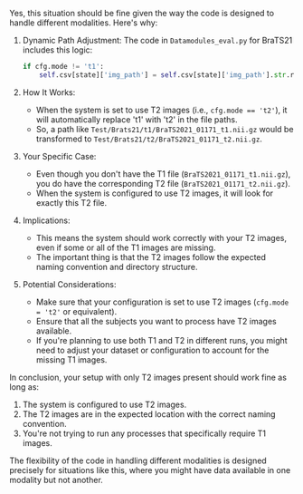 Yes, this situation should be fine given the way the code is designed to handle different modalities. Here's why:

1. Dynamic Path Adjustment:
   The code in `Datamodules_eval.py` for BraTS21 includes this logic:

   ```python
   if cfg.mode != 't1':
       self.csv[state]['img_path'] = self.csv[state]['img_path'].str.replace('t1', cfg.mode).str.replace('FLAIR.nii.gz', f'{cfg.mode.lower()}.nii.gz')
   ```

2. How It Works:
   - When the system is set to use T2 images (i.e., `cfg.mode == 't2'`), it will automatically replace 't1' with 't2' in the file paths.
   - So, a path like `Test/Brats21/t1/BraTS2021_01171_t1.nii.gz` would be transformed to `Test/Brats21/t2/BraTS2021_01171_t2.nii.gz`.

3. Your Specific Case:
   - Even though you don't have the T1 file (`BraTS2021_01171_t1.nii.gz`), you do have the corresponding T2 file (`BraTS2021_01171_t2.nii.gz`).
   - When the system is configured to use T2 images, it will look for exactly this T2 file.

4. Implications:
   - This means the system should work correctly with your T2 images, even if some or all of the T1 images are missing.
   - The important thing is that the T2 images follow the expected naming convention and directory structure.

5. Potential Considerations:
   - Make sure that your configuration is set to use T2 images (`cfg.mode = 't2'` or equivalent).
   - Ensure that all the subjects you want to process have T2 images available.
   - If you're planning to use both T1 and T2 in different runs, you might need to adjust your dataset or configuration to account for the missing T1 images.

In conclusion, your setup with only T2 images present should work fine as long as:
1. The system is configured to use T2 images.
2. The T2 images are in the expected location with the correct naming convention.
3. You're not trying to run any processes that specifically require T1 images.

The flexibility of the code in handling different modalities is designed precisely for situations like this, where you might have data available in one modality but not another.